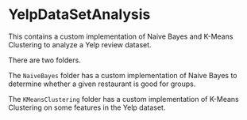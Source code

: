 # YelpDataSetAnalysis
This contains a custom implementation of Naive Bayes and K-Means Clustering to analyze a Yelp review dataset. 

There are two folders.

The `NaiveBayes` folder has a custom implementation of Naive Bayes to determine whether a given restaurant is good for groups. 

The `KMeansClustering` folder has a custom implementation of K-Means Clustering on some features in the Yelp dataset.
